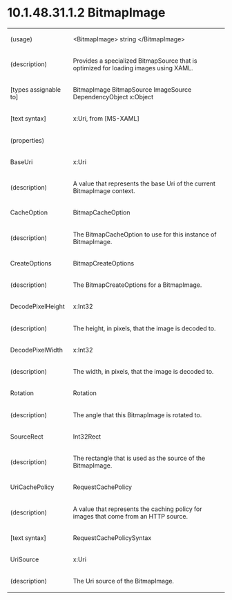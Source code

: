 <html dir="LTR" xmlns:mshelp="http://msdn.microsoft.com/mshelp" xmlns:ddue="http://ddue.schemas.microsoft.com/authoring/2003/5" xmlns:xlink="http://www.w3.org/1999/xlink" xmlns:tool="http://www.microsoft.com/tooltip"><body><input type="hidden" id="userDataCache" class="userDataStyle"><input type="hidden" id="hiddenScrollOffset"><img id="dropDownImage" style="display:none; height:0; width:0;" src="../local/drpdown.gif"><img id="dropDownHoverImage" style="display:none; height:0; width:0;" src="../local/drpdown_orange.gif"><img id="collapseImage" style="display:none; height:0; width:0;" src="../local/collapse.gif"><img id="expandImage" style="display:none; height:0; width:0;" src="../local/exp.gif"><img id="collapseAllImage" style="display:none; height:0; width:0;" src="../local/collall.gif"><img id="expandAllImage" style="display:none; height:0; width:0;" src="../local/expall.gif"><img id="copyImage" style="display:none; height:0; width:0;" src="../local/copycode.gif"><img id="copyHoverImage" style="display:none; height:0; width:0;" src="../local/copycodeHighlight.gif"><div id="header"><h1 class="heading">10.1.48.31.1.2 BitmapImage</h1></div><div id="mainSection"><div id="mainBody"><div id="allHistory" class="saveHistory" onsave="saveAll()" onload="loadAll()"></div>
			<div id="sectionSection0" class="section" name="collapseableSection"><content xmlns="http://ddue.schemas.microsoft.com/authoring/2003/5" xmlns:wsd="http://wsdev.schemas.microsoft.com/authoring/2008/2" xmlns:msxsl="urn:schemas-microsoft-com:xslt" xmlns:script="urn:script" xmlns:build="urn:build">
				</content></div><div id="sectionSection1" class="section" name="collapseableSection"><content xmlns="http://ddue.schemas.microsoft.com/authoring/2003/5" xmlns:wsd="http://wsdev.schemas.microsoft.com/authoring/2008/2" xmlns:msxsl="urn:schemas-microsoft-com:xslt" xmlns:script="urn:script" xmlns:build="urn:build">
					<p xmlns=""><b></b></p><table class="ProtocolAuthoredTable" xmlns=""><tr>
								<td>
									<p>(usage)</p>
								</td>
								<td>
									<p>&lt;BitmapImage&gt; string &lt;/BitmapImage&gt;</p>
								</td>
							</tr><tr>
							<td>
								<p>(description)</p>
							</td>
							<td>
								<p>Provides a specialized BitmapSource that is optimized for loading images using XAML.</p>
							</td>
						</tr><tr>
							<td>
								<p>[types assignable to]</p>
							</td>
							<td>
								<p>BitmapImage BitmapSource ImageSource DependencyObject x:Object</p>
							</td>
						</tr><tr>
							<td>
								<p>[text syntax]</p>
							</td>
							<td>
								<p>x:Uri, from [MS-XAML]</p>
							</td>
						</tr><tr>
							<td>
								<p>(properties)</p>
							</td>
							<td>
							</td>
						</tr><tr>
							<td>
								<p>BaseUri</p>
							</td>
							<td>
								<p>x:Uri</p>
							</td>
						</tr><tr>
							<td>
								<p>(description)</p>
							</td>
							<td>
								<p>A value that represents the base Uri of the current BitmapImage context.</p>
							</td>
						</tr><tr>
							<td>
								<p>CacheOption</p>
							</td>
							<td>
								<p>BitmapCacheOption</p>
							</td>
						</tr><tr>
							<td>
								<p>(description)</p>
							</td>
							<td>
								<p>The BitmapCacheOption to use for this instance of BitmapImage.</p>
							</td>
						</tr><tr>
							<td>
								<p>CreateOptions</p>
							</td>
							<td>
								<p>BitmapCreateOptions</p>
							</td>
						</tr><tr>
							<td>
								<p>(description)</p>
							</td>
							<td>
								<p>The BitmapCreateOptions for a BitmapImage.</p>
							</td>
						</tr><tr>
							<td>
								<p>DecodePixelHeight</p>
							</td>
							<td>
								<p>x:Int32</p>
							</td>
						</tr><tr>
							<td>
								<p>(description)</p>
							</td>
							<td>
								<p>The height, in pixels, that the image is decoded to.</p>
							</td>
						</tr><tr>
							<td>
								<p>DecodePixelWidth</p>
							</td>
							<td>
								<p>x:Int32</p>
							</td>
						</tr><tr>
							<td>
								<p>(description)</p>
							</td>
							<td>
								<p>The width, in pixels, that the image is decoded to.</p>
							</td>
						</tr><tr>
							<td>
								<p>Rotation</p>
							</td>
							<td>
								<p>Rotation</p>
							</td>
						</tr><tr>
							<td>
								<p>(description)</p>
							</td>
							<td>
								<p>The angle that this BitmapImage is rotated to.</p>
							</td>
						</tr><tr>
							<td>
								<p>SourceRect</p>
							</td>
							<td>
								<p>Int32Rect</p>
							</td>
						</tr><tr>
							<td>
								<p>(description)</p>
							</td>
							<td>
								<p>The rectangle that is used as the source of the BitmapImage.</p>
							</td>
						</tr><tr>
							<td>
								<p>UriCachePolicy</p>
							</td>
							<td>
								<p>RequestCachePolicy</p>
							</td>
						</tr><tr>
							<td>
								<p>(description)</p>
							</td>
							<td>
								<p>A value that represents the caching policy for images that come from an HTTP source.</p>
							</td>
						</tr><tr>
							<td>
								<p>[text syntax]</p>
							</td>
							<td>
								<p>RequestCachePolicySyntax</p>
							</td>
						</tr><tr>
							<td>
								<p>UriSource</p>
							</td>
							<td>
								<p>x:Uri</p>
							</td>
						</tr><tr>
							<td>
								<p>(description)</p>
							</td>
							<td>
								<p>The Uri source of the BitmapImage.</p>
							</td>
						</tr></table>
				</content></div><!--[if gte IE 5]>
			<tool:tip element="languageFilterToolTip" avoidmouse="false"/>
		<![endif]--></div><a name="feedback"></a><span></span></div></body></html>